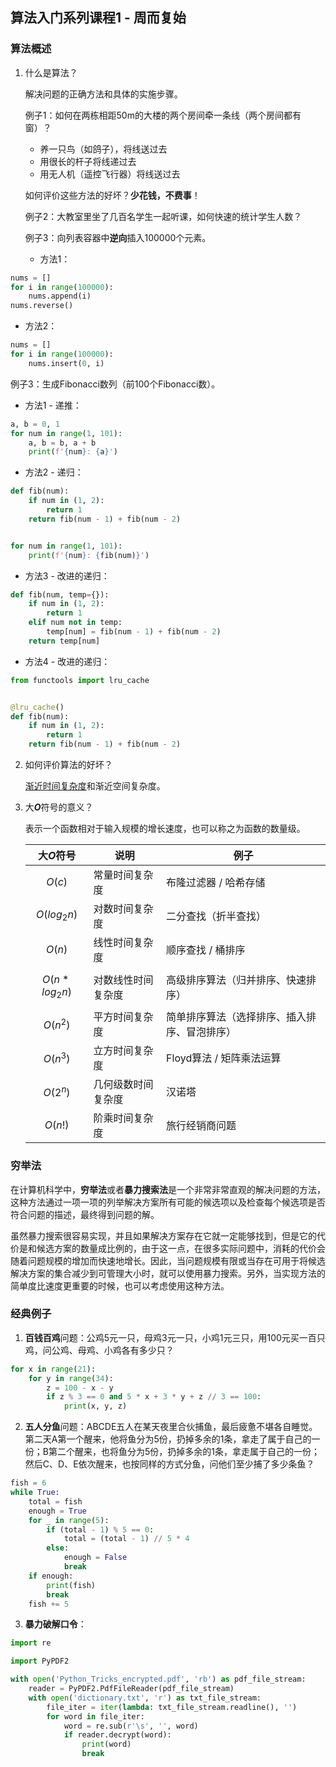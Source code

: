 ## 算法入门系列课程1 - 周而复始

### 算法概述

1. 什么是算法？

   解决问题的正确方法和具体的实施步骤。

   例子1：如何在两栋相距50m的大楼的两个房间牵一条线（两个房间都有窗）？

   - 养一只鸟（如鸽子），将线送过去
   - 用很长的杆子将线递过去
   - 用无人机（遥控飞行器）将线送过去

   如何评价这些方法的好坏？**少花钱，不费事**！

   例子2：大教室里坐了几百名学生一起听课，如何快速的统计学生人数？

   例子3：向列表容器中**逆向**插入100000个元素。

   - 方法1：

```Python
nums = []
for i in range(100000):
    nums.append(i)
nums.reverse()
```

   - 方法2：

```Python
nums = []
for i in range(100000):
    nums.insert(0, i)
```

   例子3：生成Fibonacci数列（前100个Fibonacci数）。

   - 方法1 - 递推：

```Python
a, b = 0, 1
for num in range(1, 101):
    a, b = b, a + b
    print(f'{num}: {a}')
```

   - 方法2 - 递归：

```Python
def fib(num):
    if num in (1, 2):
        return 1
    return fib(num - 1) + fib(num - 2)


for num in range(1, 101):
    print(f'{num}: {fib(num)}')
```

   - 方法3 - 改进的递归：

```Python
def fib(num, temp={}):
    if num in (1, 2):
        return 1
    elif num not in temp:
        temp[num] = fib(num - 1) + fib(num - 2)
    return temp[num]
```

   - 方法4  - 改进的递归：

```Python
from functools import lru_cache


@lru_cache()
def fib(num):
    if num in (1, 2):
        return 1
    return fib(num - 1) + fib(num - 2)
```

2. 如何评价算法的好坏？

   [渐近时间复杂度](<https://zh.wikipedia.org/wiki/%E6%97%B6%E9%97%B4%E5%A4%8D%E6%9D%82%E5%BA%A6>)和渐近空间复杂度。

3. 大***O***符号的意义？

   表示一个函数相对于输入规模的增长速度，也可以称之为函数的数量级。

   | 大*O*符号       | 说明               | 例子                                         |
   | --------------- | ------------------ | -------------------------------------------- |
   | $$O(c)$$        | 常量时间复杂度     | 布隆过滤器 / 哈希存储                        |
   | $$O(log_2n)$$   | 对数时间复杂度     | 二分查找（折半查找）                         |
   | $$O(n)$$        | 线性时间复杂度     | 顺序查找 / 桶排序                            |
   | $$O(n*log_2n)$$ | 对数线性时间复杂度 | 高级排序算法（归并排序、快速排序）           |
   | $$O(n^2)$$      | 平方时间复杂度     | 简单排序算法（选择排序、插入排序、冒泡排序） |
   | $$O(n^3)$$      | 立方时间复杂度     | Floyd算法 / 矩阵乘法运算                     |
   | $$O(2^n)$$      | 几何级数时间复杂度 | 汉诺塔                                       |
   | $$O(n!)$$       | 阶乘时间复杂度     | 旅行经销商问题                               |

### 穷举法

在计算机科学中，**穷举法**或者**暴力搜索法**是一个非常非常直观的解决问题的方法，这种方法通过一项一项的列举解决方案所有可能的候选项以及检查每个候选项是否符合问题的描述，最终得到问题的解。

虽然暴力搜索很容易实现，并且如果解决方案存在它就一定能够找到，但是它的代价是和候选方案的数量成比例的，由于这一点，在很多实际问题中，消耗的代价会随着问题规模的增加而快速地增长。因此，当问题规模有限或当存在可用于将候选解决方案的集合减少到可管理大小时，就可以使用暴力搜索。另外，当实现方法的简单度比速度更重要的时候，也可以考虑使用这种方法。

### 经典例子

1. **百钱百鸡**问题：公鸡5元一只，母鸡3元一只，小鸡1元三只，用100元买一百只鸡，问公鸡、母鸡、小鸡各有多少只？

```Python
for x in range(21):
    for y in range(34):
        z = 100 - x - y
        if z % 3 == 0 and 5 * x + 3 * y + z // 3 == 100:
            print(x, y, z)
```

2. **五人分鱼**问题：ABCDE五人在某天夜里合伙捕鱼，最后疲惫不堪各自睡觉。第二天A第一个醒来，他将鱼分为5份，扔掉多余的1条，拿走了属于自己的一份；B第二个醒来，也将鱼分为5份，扔掉多余的1条，拿走属于自己的一份；然后C、D、E依次醒来，也按同样的方式分鱼，问他们至少捕了多少条鱼？

```Python
fish = 6
while True:
    total = fish
    enough = True
    for _ in range(5):
        if (total - 1) % 5 == 0:
            total = (total - 1) // 5 * 4
        else:
            enough = False
            break
    if enough:
        print(fish)
        break
    fish += 5
```

3. **暴力破解口令**：

```Python
import re

import PyPDF2

with open('Python_Tricks_encrypted.pdf', 'rb') as pdf_file_stream:
    reader = PyPDF2.PdfFileReader(pdf_file_stream)
    with open('dictionary.txt', 'r') as txt_file_stream:
        file_iter = iter(lambda: txt_file_stream.readline(), '')
        for word in file_iter:
            word = re.sub(r'\s', '', word)
            if reader.decrypt(word):
                print(word)
                break
```